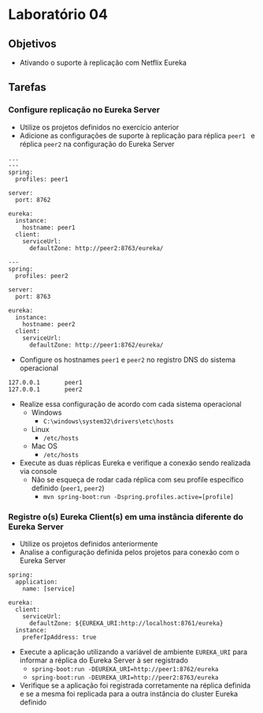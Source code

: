 # Laboratório 04

## Objetivos
- Ativando o suporte à replicação com Netflix Eureka

## Tarefas

### Configure replicação no Eureka Server
- Utilize os projetos definidos no exercício anterior
- Adicione as configurações de suporte à replicação para réplica `peer1 ` e réplica `peer2` na configuração do Eureka Server
```
...
---
spring:
  profiles: peer1

server:
  port: 8762

eureka:
  instance:
    hostname: peer1
  client:
    serviceUrl:
      defaultZone: http://peer2:8763/eureka/  

---
spring:
  profiles: peer2

server:
  port: 8763

eureka:
  instance:
    hostname: peer2
  client:
    serviceUrl:
      defaultZone: http://peer1:8762/eureka/  
```
- Configure os hostnames `peer1` e `peer2` no registro DNS do sistema operacional
```
127.0.0.1       peer1
127.0.0.1       peer2
```
- Realize essa configuração de acordo com cada sistema operacional
  - Windows
    - `C:\windows\system32\drivers\etc\hosts`
  - Linux
    - `/etc/hosts`
  - Mac OS
    - `/etc/hosts`
- Execute as duas réplicas Eureka e verifique a conexão sendo realizada via console
  - Não se esqueça de rodar cada réplica com seu profile específico definido (`peer1`, `peer2`)
    - `mvn spring-boot:run -Dspring.profiles.active=[profile]`

### Registre o(s) Eureka Client(s) em uma instância diferente do Eureka Server
- Utilize os projetos definidos anteriormente
- Analise a configuração definida pelos projetos para conexão com o Eureka Server
```
spring:
  application:
    name: [service]

eureka:
  client:
    serviceUrl:
      defaultZone: ${EUREKA_URI:http://localhost:8761/eureka}
  instance:
    preferIpAddress: true
```
- Execute a aplicação utilizando a variável de ambiente `EUREKA_URI` para informar a réplica do Eureka Server à ser registrado
  - `spring-boot:run -DEUREKA_URI=http://peer1:8762/eureka`
  - `spring-boot:run -DEUREKA_URI=http://peer2:8763/eureka`
- Verifique se a aplicação foi registrada corretamente na réplica definida e se a mesma foi replicada para a outra instância do cluster Eureka definido
